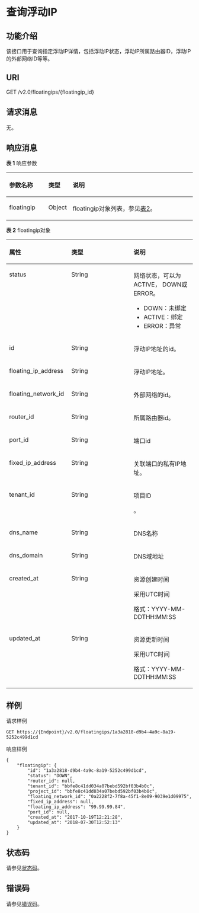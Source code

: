 # 查询浮动IP<a name="eip_openstackapi_0007"></a>

## 功能介绍<a name="zh-cn_topic_0201534072_section433032482159"></a>

该接口用于查询指定浮动IP详情，包括浮动IP状态，浮动IP所属路由器ID，浮动IP的外部网络ID等等。

## URI<a name="zh-cn_topic_0201534072_section269019862159"></a>

GET /v2.0/floatingips/\{floatingip\_id\}

## 请求消息<a name="zh-cn_topic_0201534072_section513321362159"></a>

无。

## 响应消息<a name="zh-cn_topic_0201534072_section414903182159"></a>

**表 1**  响应参数

<a name="zh-cn_topic_0201534072_table52726292159"></a>
<table><thead align="left"><tr id="zh-cn_topic_0201534072_row483206142159"><th class="cellrowborder" valign="top" width="21.349999999999998%" id="mcps1.2.4.1.1"><p id="zh-cn_topic_0201534072_p216556632159"><a name="zh-cn_topic_0201534072_p216556632159"></a><a name="zh-cn_topic_0201534072_p216556632159"></a>参数名称</p>
</th>
<th class="cellrowborder" valign="top" width="8.99%" id="mcps1.2.4.1.2"><p id="zh-cn_topic_0201534072_p92783132159"><a name="zh-cn_topic_0201534072_p92783132159"></a><a name="zh-cn_topic_0201534072_p92783132159"></a>类型</p>
</th>
<th class="cellrowborder" valign="top" width="69.66%" id="mcps1.2.4.1.3"><p id="zh-cn_topic_0201534072_p72773912159"><a name="zh-cn_topic_0201534072_p72773912159"></a><a name="zh-cn_topic_0201534072_p72773912159"></a>说明</p>
</th>
</tr>
</thead>
<tbody><tr id="zh-cn_topic_0201534072_row525977702159"><td class="cellrowborder" valign="top" width="21.349999999999998%" headers="mcps1.2.4.1.1 "><p id="zh-cn_topic_0201534072_p325609822159"><a name="zh-cn_topic_0201534072_p325609822159"></a><a name="zh-cn_topic_0201534072_p325609822159"></a>floatingip</p>
</td>
<td class="cellrowborder" valign="top" width="8.99%" headers="mcps1.2.4.1.2 "><p id="zh-cn_topic_0201534072_p201938822159"><a name="zh-cn_topic_0201534072_p201938822159"></a><a name="zh-cn_topic_0201534072_p201938822159"></a>Object</p>
</td>
<td class="cellrowborder" valign="top" width="69.66%" headers="mcps1.2.4.1.3 "><p id="zh-cn_topic_0201534072_p191679172159"><a name="zh-cn_topic_0201534072_p191679172159"></a><a name="zh-cn_topic_0201534072_p191679172159"></a>floatingip对象列表，参见<a href="#zh-cn_topic_0201534072_table8139247714">表2</a>。</p>
</td>
</tr>
</tbody>
</table>

**表 2**  floatingip对象

<a name="zh-cn_topic_0201534072_table8139247714"></a>
<table><thead align="left"><tr id="zh-cn_topic_0201534072_row18132240714"><th class="cellrowborder" valign="top" width="33.33333333333333%" id="mcps1.2.4.1.1"><p id="zh-cn_topic_0201534072_p101201250870"><a name="zh-cn_topic_0201534072_p101201250870"></a><a name="zh-cn_topic_0201534072_p101201250870"></a>属性</p>
</th>
<th class="cellrowborder" valign="top" width="33.33333333333333%" id="mcps1.2.4.1.2"><p id="zh-cn_topic_0201534072_p161211850674"><a name="zh-cn_topic_0201534072_p161211850674"></a><a name="zh-cn_topic_0201534072_p161211850674"></a>类型</p>
</th>
<th class="cellrowborder" valign="top" width="33.33333333333333%" id="mcps1.2.4.1.3"><p id="zh-cn_topic_0201534072_p41217502719"><a name="zh-cn_topic_0201534072_p41217502719"></a><a name="zh-cn_topic_0201534072_p41217502719"></a>说明</p>
</th>
</tr>
</thead>
<tbody><tr id="zh-cn_topic_0201534072_row2014192410713"><td class="cellrowborder" valign="top" width="33.33333333333333%" headers="mcps1.2.4.1.1 "><p id="zh-cn_topic_0201534072_p6028218019164"><a name="zh-cn_topic_0201534072_p6028218019164"></a><a name="zh-cn_topic_0201534072_p6028218019164"></a>status</p>
</td>
<td class="cellrowborder" valign="top" width="33.33333333333333%" headers="mcps1.2.4.1.2 "><p id="zh-cn_topic_0201534072_p5101843519164"><a name="zh-cn_topic_0201534072_p5101843519164"></a><a name="zh-cn_topic_0201534072_p5101843519164"></a>String</p>
</td>
<td class="cellrowborder" valign="top" width="33.33333333333333%" headers="mcps1.2.4.1.3 "><p id="zh-cn_topic_0201534072_p6000412319164"><a name="zh-cn_topic_0201534072_p6000412319164"></a><a name="zh-cn_topic_0201534072_p6000412319164"></a>网络状态，可以为ACTIVE， DOWN或ERROR。</p>
<a name="zh-cn_topic_0201534072_ul10603143175810"></a><a name="zh-cn_topic_0201534072_ul10603143175810"></a><ul id="zh-cn_topic_0201534072_ul10603143175810"><li>DOWN：未绑定</li><li>ACTIVE：绑定</li><li>ERROR：异常</li></ul>
</td>
</tr>
<tr id="zh-cn_topic_0201534072_row4141241070"><td class="cellrowborder" valign="top" width="33.33333333333333%" headers="mcps1.2.4.1.1 "><p id="zh-cn_topic_0201534072_p5513524919164"><a name="zh-cn_topic_0201534072_p5513524919164"></a><a name="zh-cn_topic_0201534072_p5513524919164"></a>id</p>
</td>
<td class="cellrowborder" valign="top" width="33.33333333333333%" headers="mcps1.2.4.1.2 "><p id="zh-cn_topic_0201534072_p212111505713"><a name="zh-cn_topic_0201534072_p212111505713"></a><a name="zh-cn_topic_0201534072_p212111505713"></a>String</p>
</td>
<td class="cellrowborder" valign="top" width="33.33333333333333%" headers="mcps1.2.4.1.3 "><p id="zh-cn_topic_0201534072_p4121850371"><a name="zh-cn_topic_0201534072_p4121850371"></a><a name="zh-cn_topic_0201534072_p4121850371"></a>浮动IP地址的id。</p>
</td>
</tr>
<tr id="zh-cn_topic_0201534072_row614132416712"><td class="cellrowborder" valign="top" width="33.33333333333333%" headers="mcps1.2.4.1.1 "><p id="zh-cn_topic_0201534072_p1912112509713"><a name="zh-cn_topic_0201534072_p1912112509713"></a><a name="zh-cn_topic_0201534072_p1912112509713"></a>floating_ip_address</p>
</td>
<td class="cellrowborder" valign="top" width="33.33333333333333%" headers="mcps1.2.4.1.2 "><p id="zh-cn_topic_0201534072_p11211850072"><a name="zh-cn_topic_0201534072_p11211850072"></a><a name="zh-cn_topic_0201534072_p11211850072"></a>String</p>
</td>
<td class="cellrowborder" valign="top" width="33.33333333333333%" headers="mcps1.2.4.1.3 "><p id="zh-cn_topic_0201534072_p16122205017713"><a name="zh-cn_topic_0201534072_p16122205017713"></a><a name="zh-cn_topic_0201534072_p16122205017713"></a>浮动IP地址。</p>
</td>
</tr>
<tr id="zh-cn_topic_0201534072_row115102414717"><td class="cellrowborder" valign="top" width="33.33333333333333%" headers="mcps1.2.4.1.1 "><p id="zh-cn_topic_0201534072_p61223503712"><a name="zh-cn_topic_0201534072_p61223503712"></a><a name="zh-cn_topic_0201534072_p61223503712"></a>floating_network_id</p>
</td>
<td class="cellrowborder" valign="top" width="33.33333333333333%" headers="mcps1.2.4.1.2 "><p id="zh-cn_topic_0201534072_p1812220507714"><a name="zh-cn_topic_0201534072_p1812220507714"></a><a name="zh-cn_topic_0201534072_p1812220507714"></a>String</p>
</td>
<td class="cellrowborder" valign="top" width="33.33333333333333%" headers="mcps1.2.4.1.3 "><p id="zh-cn_topic_0201534072_p16122550274"><a name="zh-cn_topic_0201534072_p16122550274"></a><a name="zh-cn_topic_0201534072_p16122550274"></a>外部网络的id。</p>
</td>
</tr>
<tr id="zh-cn_topic_0201534072_row19155241277"><td class="cellrowborder" valign="top" width="33.33333333333333%" headers="mcps1.2.4.1.1 "><p id="zh-cn_topic_0201534072_p201223504719"><a name="zh-cn_topic_0201534072_p201223504719"></a><a name="zh-cn_topic_0201534072_p201223504719"></a>router_id</p>
</td>
<td class="cellrowborder" valign="top" width="33.33333333333333%" headers="mcps1.2.4.1.2 "><p id="zh-cn_topic_0201534072_p1122155015714"><a name="zh-cn_topic_0201534072_p1122155015714"></a><a name="zh-cn_topic_0201534072_p1122155015714"></a>String</p>
</td>
<td class="cellrowborder" valign="top" width="33.33333333333333%" headers="mcps1.2.4.1.3 "><p id="zh-cn_topic_0201534072_p812212506713"><a name="zh-cn_topic_0201534072_p812212506713"></a><a name="zh-cn_topic_0201534072_p812212506713"></a>所属路由器id。</p>
</td>
</tr>
<tr id="zh-cn_topic_0201534072_row101514247714"><td class="cellrowborder" valign="top" width="33.33333333333333%" headers="mcps1.2.4.1.1 "><p id="zh-cn_topic_0201534072_p412218502718"><a name="zh-cn_topic_0201534072_p412218502718"></a><a name="zh-cn_topic_0201534072_p412218502718"></a>port_id</p>
</td>
<td class="cellrowborder" valign="top" width="33.33333333333333%" headers="mcps1.2.4.1.2 "><p id="zh-cn_topic_0201534072_p612213506716"><a name="zh-cn_topic_0201534072_p612213506716"></a><a name="zh-cn_topic_0201534072_p612213506716"></a>String</p>
</td>
<td class="cellrowborder" valign="top" width="33.33333333333333%" headers="mcps1.2.4.1.3 "><p id="zh-cn_topic_0201534072_p141228504716"><a name="zh-cn_topic_0201534072_p141228504716"></a><a name="zh-cn_topic_0201534072_p141228504716"></a>端口id</p>
</td>
</tr>
<tr id="zh-cn_topic_0201534072_row3164249715"><td class="cellrowborder" valign="top" width="33.33333333333333%" headers="mcps1.2.4.1.1 "><p id="zh-cn_topic_0201534072_p01237508720"><a name="zh-cn_topic_0201534072_p01237508720"></a><a name="zh-cn_topic_0201534072_p01237508720"></a>fixed_ip_address</p>
</td>
<td class="cellrowborder" valign="top" width="33.33333333333333%" headers="mcps1.2.4.1.2 "><p id="zh-cn_topic_0201534072_p111239501770"><a name="zh-cn_topic_0201534072_p111239501770"></a><a name="zh-cn_topic_0201534072_p111239501770"></a>String</p>
</td>
<td class="cellrowborder" valign="top" width="33.33333333333333%" headers="mcps1.2.4.1.3 "><p id="zh-cn_topic_0201534072_p1712316501972"><a name="zh-cn_topic_0201534072_p1712316501972"></a><a name="zh-cn_topic_0201534072_p1712316501972"></a>关联端口的私有IP地址。</p>
</td>
</tr>
<tr id="zh-cn_topic_0201534072_row21662416711"><td class="cellrowborder" valign="top" width="33.33333333333333%" headers="mcps1.2.4.1.1 "><p id="zh-cn_topic_0201534072_p812355018717"><a name="zh-cn_topic_0201534072_p812355018717"></a><a name="zh-cn_topic_0201534072_p812355018717"></a>tenant_id</p>
</td>
<td class="cellrowborder" valign="top" width="33.33333333333333%" headers="mcps1.2.4.1.2 "><p id="zh-cn_topic_0201534072_p612316509712"><a name="zh-cn_topic_0201534072_p612316509712"></a><a name="zh-cn_topic_0201534072_p612316509712"></a>String</p>
</td>
<td class="cellrowborder" valign="top" width="33.33333333333333%" headers="mcps1.2.4.1.3 "><p id="zh-cn_topic_0201534072_p10487112"><a name="zh-cn_topic_0201534072_p10487112"></a><a name="zh-cn_topic_0201534072_p10487112"></a>项目ID</p>
<p id="zh-cn_topic_0201534072_p51231950174"><a name="zh-cn_topic_0201534072_p51231950174"></a><a name="zh-cn_topic_0201534072_p51231950174"></a>。</p>
</td>
</tr>
<tr id="zh-cn_topic_0201534072_row11176241720"><td class="cellrowborder" valign="top" width="33.33333333333333%" headers="mcps1.2.4.1.1 "><p id="zh-cn_topic_0201534072_p11222111885214"><a name="zh-cn_topic_0201534072_p11222111885214"></a><a name="zh-cn_topic_0201534072_p11222111885214"></a>dns_name</p>
</td>
<td class="cellrowborder" valign="top" width="33.33333333333333%" headers="mcps1.2.4.1.2 "><p id="zh-cn_topic_0201534072_p122232018115215"><a name="zh-cn_topic_0201534072_p122232018115215"></a><a name="zh-cn_topic_0201534072_p122232018115215"></a>String</p>
</td>
<td class="cellrowborder" valign="top" width="33.33333333333333%" headers="mcps1.2.4.1.3 "><p id="zh-cn_topic_0201534072_p18223161825216"><a name="zh-cn_topic_0201534072_p18223161825216"></a><a name="zh-cn_topic_0201534072_p18223161825216"></a>DNS名称</p>
</td>
</tr>
<tr id="zh-cn_topic_0201534072_row17174241670"><td class="cellrowborder" valign="top" width="33.33333333333333%" headers="mcps1.2.4.1.1 "><p id="zh-cn_topic_0201534072_p492133065713"><a name="zh-cn_topic_0201534072_p492133065713"></a><a name="zh-cn_topic_0201534072_p492133065713"></a>dns_domain</p>
</td>
<td class="cellrowborder" valign="top" width="33.33333333333333%" headers="mcps1.2.4.1.2 "><p id="zh-cn_topic_0201534072_p16929300573"><a name="zh-cn_topic_0201534072_p16929300573"></a><a name="zh-cn_topic_0201534072_p16929300573"></a>String</p>
</td>
<td class="cellrowborder" valign="top" width="33.33333333333333%" headers="mcps1.2.4.1.3 "><p id="zh-cn_topic_0201534072_p3921230175711"><a name="zh-cn_topic_0201534072_p3921230175711"></a><a name="zh-cn_topic_0201534072_p3921230175711"></a>DNS域地址</p>
</td>
</tr>
<tr id="zh-cn_topic_0201534072_row1418142410714"><td class="cellrowborder" valign="top" width="33.33333333333333%" headers="mcps1.2.4.1.1 "><p id="zh-cn_topic_0201534072_p1953114119914"><a name="zh-cn_topic_0201534072_p1953114119914"></a><a name="zh-cn_topic_0201534072_p1953114119914"></a>created_at</p>
</td>
<td class="cellrowborder" valign="top" width="33.33333333333333%" headers="mcps1.2.4.1.2 "><p id="zh-cn_topic_0201534072_p595318416919"><a name="zh-cn_topic_0201534072_p595318416919"></a><a name="zh-cn_topic_0201534072_p595318416919"></a>String</p>
</td>
<td class="cellrowborder" valign="top" width="33.33333333333333%" headers="mcps1.2.4.1.3 "><p id="zh-cn_topic_0201534072_p1395374115919"><a name="zh-cn_topic_0201534072_p1395374115919"></a><a name="zh-cn_topic_0201534072_p1395374115919"></a>资源创建时间</p>
<p id="zh-cn_topic_0201534072_p1232884613478"><a name="zh-cn_topic_0201534072_p1232884613478"></a><a name="zh-cn_topic_0201534072_p1232884613478"></a>采用UTC时间</p>
<p id="zh-cn_topic_0201534072_p2070141994713"><a name="zh-cn_topic_0201534072_p2070141994713"></a><a name="zh-cn_topic_0201534072_p2070141994713"></a>格式：YYYY-MM-DDTHH:MM:SS</p>
</td>
</tr>
<tr id="zh-cn_topic_0201534072_row1188246714"><td class="cellrowborder" valign="top" width="33.33333333333333%" headers="mcps1.2.4.1.1 "><p id="zh-cn_topic_0201534072_p139719548912"><a name="zh-cn_topic_0201534072_p139719548912"></a><a name="zh-cn_topic_0201534072_p139719548912"></a>updated_at</p>
</td>
<td class="cellrowborder" valign="top" width="33.33333333333333%" headers="mcps1.2.4.1.2 "><p id="zh-cn_topic_0201534072_p53971154594"><a name="zh-cn_topic_0201534072_p53971154594"></a><a name="zh-cn_topic_0201534072_p53971154594"></a>String</p>
</td>
<td class="cellrowborder" valign="top" width="33.33333333333333%" headers="mcps1.2.4.1.3 "><p id="zh-cn_topic_0201534072_p1339713549918"><a name="zh-cn_topic_0201534072_p1339713549918"></a><a name="zh-cn_topic_0201534072_p1339713549918"></a>资源更新时间</p>
<p id="zh-cn_topic_0201534072_p876511114816"><a name="zh-cn_topic_0201534072_p876511114816"></a><a name="zh-cn_topic_0201534072_p876511114816"></a>采用UTC时间</p>
<p id="zh-cn_topic_0201534072_p137222218476"><a name="zh-cn_topic_0201534072_p137222218476"></a><a name="zh-cn_topic_0201534072_p137222218476"></a>格式：YYYY-MM-DDTHH:MM:SS</p>
</td>
</tr>
</tbody>
</table>

## 样例<a name="zh-cn_topic_0201534072_section382935262159"></a>

请求样例

```
GET https://{Endpoint}/v2.0/floatingips/1a3a2818-d9b4-4a9c-8a19-5252c499d1cd
```

响应样例

```
{
    "floatingip": {
        "id": "1a3a2818-d9b4-4a9c-8a19-5252c499d1cd",
        "status": "DOWN",
        "router_id": null,
        "tenant_id": "bbfe8c41dd034a07bebd592bf03b4b0c",
        "project_id": "bbfe8c41dd034a07bebd592bf03b4b0c",
        "floating_network_id": "0a2228f2-7f8a-45f1-8e09-9039e1d09975",
        "fixed_ip_address": null,
        "floating_ip_address": "99.99.99.84",
        "port_id": null,
        "created_at": "2017-10-19T12:21:28",
        "updated_at": "2018-07-30T12:52:13"
    }
}
```

## 状态码<a name="zh-cn_topic_0201534072_section10470352390"></a>

请参见[状态码](状态码.md#eip_api05_0001)。

## 错误码<a name="zh-cn_topic_0201534072_section85821649202813"></a>

请参见[错误码](错误码.md#eip_api05_0002)。

